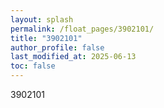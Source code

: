 ```yaml
---
layout: splash
permalink: /float_pages/3902101/
title: "3902101"
author_profile: false
last_modified_at: 2025-06-13
toc: false
---
```

 
3902101
